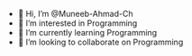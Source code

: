 - 👋 Hi, I’m @Muneeb-Ahmad-Ch
- 👀 I’m interested in Programming
- 🌱 I’m currently learning Programming
- 💞️ I’m looking to collaborate on Programming 

<!---
Muneeb-Ahmad-Ch/Muneeb-Ahmad-Ch is a ✨ special ✨ repository because its `README.md` (this file) appears on your GitHub profile.
You can click the Preview link to take a look at your changes.
--->
